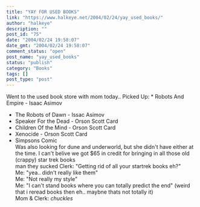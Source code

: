 ```yaml
---
title: "YAY FOR USED BOOKS"
link: "https://www.halkeye.net/2004/02/24/yay_used_books/"
author: "halkeye"
description: ""
post_id: "75"
date: "2004/02/24 19:58:07"
date_gmt: "2004/02/24 19:58:07"
comment_status: "open"
post_name: "yay_used_books"
status: "publish"
category: "Books"
tags: []
post_type: "post"
---
```


Went to the used book store with mom today.. Picked Up: * Robots And Empire - Isaac Asimov  
* The Robots of Dawn - Issac Asimov  
* Speaker For the Dead - Orson Scott Card  
* Children Of the Mind - Orson Scott Card  
* Xenocide - Orson Scott Card  
* Simpsons Comic  
Was also looking for dune and underworld, but she didn't have either at the time. I can't belive we got $65 in credit for bringing in all those old (crappy) star trek books  
man they sucked Clerk: "Getting rid of all your startrek books eh?"  
Me: "yea.. didn't really like them"  
Me: "Not really my style"  
Me: "I can't stand books where you can totally predict the end" (weird that i reread books then eh.. maybne thats not totally it)  
Mom & Clerk: *chuckles*
